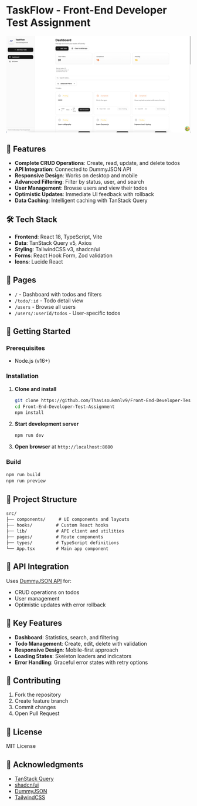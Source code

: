 # TaskFlow - Front-End Developer Test Assignment

![TaskFlow Dashboard](./public/dashboard.png)

## 🚀 Features

- **Complete CRUD Operations**: Create, read, update, and delete todos
- **API Integration**: Connected to DummyJSON API
- **Responsive Design**: Works on desktop and mobile
- **Advanced Filtering**: Filter by status, user, and search
- **User Management**: Browse users and view their todos
- **Optimistic Updates**: Immediate UI feedback with rollback
- **Data Caching**: Intelligent caching with TanStack Query

## 🛠️ Tech Stack

- **Frontend**: React 18, TypeScript, Vite
- **Data**: TanStack Query v5, Axios
- **Styling**: TailwindCSS v3, shadcn/ui
- **Forms**: React Hook Form, Zod validation
- **Icons**: Lucide React

## 📱 Pages

- `/` - Dashboard with todos and filters
- `/todo/:id` - Todo detail view
- `/users` - Browse all users
- `/users/:userId/todos` - User-specific todos

## 🚀 Getting Started

### Prerequisites
- Node.js (v16+)

### Installation

1. **Clone and install**
   ```bash
   git clone https://github.com/Thavisoukmnlv9/Front-End-Developer-Test-Assignment.git
   cd Front-End-Developer-Test-Assignment
   npm install
   ```

2. **Start development server**
   ```bash
   npm run dev
   ```

3. **Open browser** at `http://localhost:8080`

### Build
```bash
npm run build
npm run preview
```

## 📁 Project Structure

```
src/
├── components/     # UI components and layouts
├── hooks/         # Custom React hooks
├── lib/           # API client and utilities
├── pages/         # Route components
├── types/         # TypeScript definitions
└── App.tsx        # Main app component
```

## 🔗 API Integration

Uses [DummyJSON API](https://dummyjson.com) for:
- CRUD operations on todos
- User management
- Optimistic updates with error rollback

## 🎯 Key Features

- **Dashboard**: Statistics, search, and filtering
- **Todo Management**: Create, edit, delete with validation
- **Responsive Design**: Mobile-first approach
- **Loading States**: Skeleton loaders and indicators
- **Error Handling**: Graceful error states with retry options


## 🤝 Contributing

1. Fork the repository
2. Create feature branch
3. Commit changes
4. Open Pull Request

## 📄 License

MIT License

## 🙏 Acknowledgments

- [TanStack Query](https://tanstack.com/query)
- [shadcn/ui](https://ui.shadcn.com/)
- [DummyJSON](https://dummyjson.com)
- [TailwindCSS](https://tailwindcss.com)
